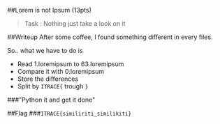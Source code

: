 ##Lorem is not Ipsum (13pts)

>Task : Nothing just take a look on it

##Writeup
After some coffee, I found something different in every files.

So.. what we have to do is
  + Read 1.loremipsum to 63.loremipsum
  + Compare it with 0.loremipsum
  + Store the differences
  + Split by `ITRACE{` trough `}`
  
###"Python it and get it done"
  
##Flag
###`ITRACE{similiriti_similikiti}`
